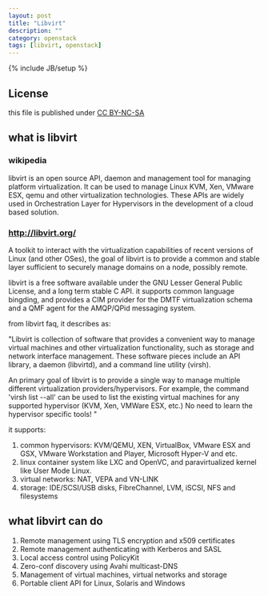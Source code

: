 ```yaml
---
layout: post
title: "Libvirt"
description: ""
category: openstack
tags: [libvirt, openstack]
---
```

{% include JB/setup %}
## License
this file is published under [CC BY-NC-SA](http://creativecommons.org/licenses/by-nc-sa/3.0/)

## what is libvirt
### wikipedia
  libvirt is an open source API, daemon and management tool for managing platform virtualization. It can be used to manage Linux KVM, Xen, VMware ESX, qemu and other virtualization technologies. These APIs are widely used in Orchestration Layer for Hypervisors in the development of a cloud based solution.
### http://libvirt.org/
  A toolkit to interact with the virtualization capabilities of recent versions of Linux (and other OSes), the goal of libvirt is to provide a common and stable layer sufficient to securely manage domains on a node, possibly remote.

  libvirt is a free software available under the GNU Lesser General Public License, and a long term stable C API. it supports common language bingding, and provides a CIM provider for the DMTF virtualization schema and a QMF agent for the AMQP/QPid messaging system.

  from libvirt faq, it describes as:

  "Libvirt is collection of software that provides a convenient way to manage virtual machines and other virtualization functionality, such as storage and network interface management. These software pieces include an API library, a daemon (libvirtd), and a command line utility (virsh).

An primary goal of libvirt is to provide a single way to manage multiple different virtualization providers/hypervisors. For example, the command 'virsh list --all' can be used to list the existing virtual machines for any supported hypervisor (KVM, Xen, VMWare ESX, etc.) No need to learn the hypervisor specific tools! "

  it supports:
1. common hypervisors: KVM/QEMU, XEN, VirtualBox, VMware ESX and GSX, VMware Workstation and Player, Microsoft Hyper-V and etc.
2. linux container system like LXC and OpenVC, and paravirtualized kernel like User Mode Linux.
3. virtual networks: NAT, VEPA and VN-LINK
4. storage: IDE/SCSI/USB disks, FibreChannel, LVM, iSCSI, NFS and filesystems

## what libvirt can do
1. Remote management using TLS encryption and x509 certificates
2. Remote management authenticating with Kerberos and SASL
3. Local access control using PolicyKit
4. Zero-conf discovery using Avahi multicast-DNS
5. Management of virtual machines, virtual networks and storage
6. Portable client API for Linux, Solaris and Windows
